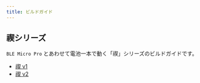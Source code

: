 ```yaml
---
title: ビルドガイド
---
```


## 禊シリーズ

`BLE Micro Pro` とあわせて電池一本で動く「禊」シリーズのビルドガイドです。

- [禊 v1](/mobneko-keebs-doc/docs/build-guide/misogi-v1)
- [禊 v2](/mobneko-keebs-doc/docs/build-guide/misogi-v2)
